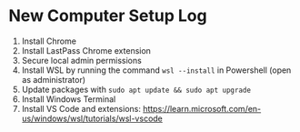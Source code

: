 # New Computer Setup Log
1. Install Chrome
2. Install LastPass Chrome extension
3. Secure local admin permissions
4. Install WSL by running the command `wsl --install` in Powershell (open as administrator)
5. Update packages with `sudo apt update && sudo apt upgrade`
6. Install Windows Terminal
7. Install VS Code and extensions: https://learn.microsoft.com/en-us/windows/wsl/tutorials/wsl-vscode
